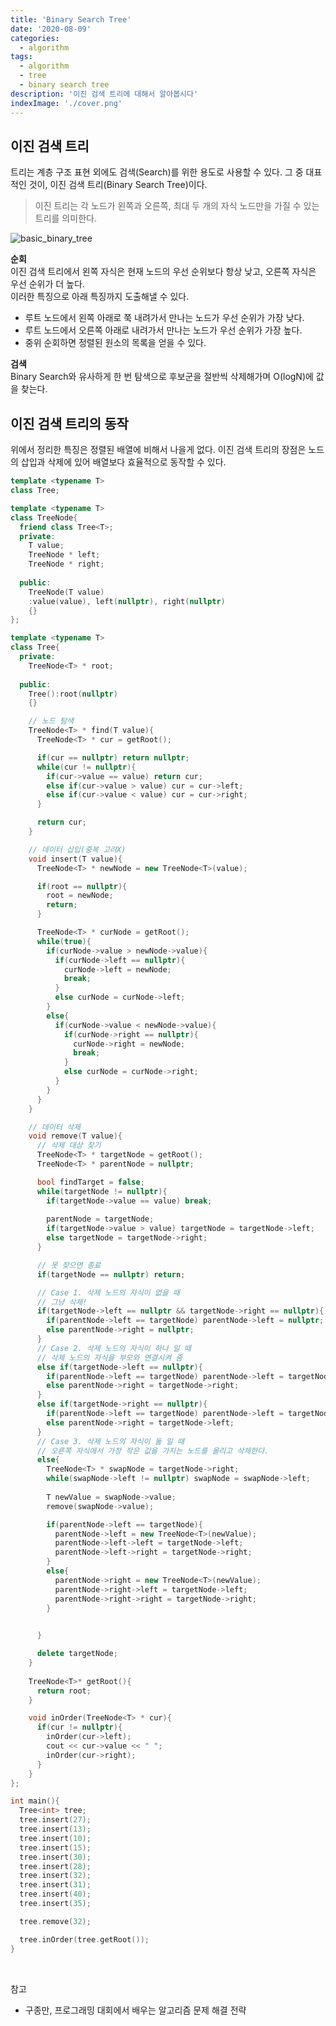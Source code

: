 ```yaml
---
title: 'Binary Search Tree'
date: '2020-08-09'
categories:
  - algorithm
tags:
  - algorithm
  - tree
  - binary search tree
description: '이진 검색 트리에 대해서 알아봅시다'
indexImage: './cover.png'
---
```


## 이진 검색 트리

트리는 계층 구조 표현 외에도 검색(Search)를 위한 용도로 사용할 수 있다.
그 중 대표적인 것이, 이진 검색 트리(Binary Search Tree)이다.

> 이진 트리는 각 노드가 왼쪽과 오른쪽, 최대 두 개의 자식 노드만을 가질 수 있는 트리를 의미한다.  

![basic_binary_tree](./basic_binary_tree.png)


**순회**  
이진 검색 트리에서 왼쪽 자식은 현재 노드의 우선 순위보다 항상 낮고, 오른쪽 자식은 우선 순위가 더 높다.  
이러한 특징으로 아래 특징까지 도출해낼 수 있다.

- 루트 노드에서 왼쪽 아래로 쭉 내려가서 만나는 노드가 우선 순위가 가장 낮다.
- 루트 노드에서 오른쪽 아래로 내려가서 만나는 노드가 우선 순위가 가장 높다.
- 중위 순회하면 정렬된 원소의 목록을 얻을 수 있다.


**검색**  
Binary Search와 유사하게 한 번 탐색으로 후보군을 절반씩 삭제해가며 O(logN)에 값을 찾는다.  


## 이진 검색 트리의 동작  

위에서 정리한 특징은 정렬된 배열에 비해서 나을게 없다. 
이진 검색 트리의 장점은 노드의 삽입과 삭제에 있어 배열보다 효율적으로 동작할 수 있다.  

``` cpp
template <typename T>
class Tree;

template <typename T>
class TreeNode{
  friend class Tree<T>;
  private:
    T value;
    TreeNode * left;
    TreeNode * right;
  
  public:
    TreeNode(T value)
    :value(value), left(nullptr), right(nullptr)
    {}
};

template <typename T>
class Tree{
  private:
    TreeNode<T> * root;
  
  public:
    Tree():root(nullptr)
    {}

    // 노드 탐색
    TreeNode<T> * find(T value){
      TreeNode<T> * cur = getRoot();

      if(cur == nullptr) return nullptr;
      while(cur != nullptr){
        if(cur->value == value) return cur;
        else if(cur->value > value) cur = cur->left;
        else if(cur->value < value) cur = cur->right;
      }

      return cur;
    }

    // 데이터 삽입(중복 고려X)
    void insert(T value){
      TreeNode<T> * newNode = new TreeNode<T>(value);

      if(root == nullptr){
        root = newNode;
        return;
      }

      TreeNode<T> * curNode = getRoot();
      while(true){
        if(curNode->value > newNode->value){
          if(curNode->left == nullptr){
            curNode->left = newNode;
            break;
          }
          else curNode = curNode->left;
        }
        else{
          if(curNode->value < newNode->value){
            if(curNode->right == nullptr){
              curNode->right = newNode;
              break;
            }
            else curNode = curNode->right;
          }
        }        
      }
    }

    // 데이터 삭제
    void remove(T value){
      // 삭제 대상 찾기
      TreeNode<T> * targetNode = getRoot();
      TreeNode<T> * parentNode = nullptr;

      bool findTarget = false;
      while(targetNode != nullptr){
        if(targetNode->value == value) break;
        
        parentNode = targetNode;
        if(targetNode->value > value) targetNode = targetNode->left;
        else targetNode = targetNode->right;
      }

      // 못 찾으면 종료
      if(targetNode == nullptr) return;

      // Case 1. 삭제 노드의 자식이 없을 때
      // 그냥 삭제!
      if(targetNode->left == nullptr && targetNode->right == nullptr){
        if(parentNode->left == targetNode) parentNode->left = nullptr;
        else parentNode->right = nullptr;
      }
      // Case 2. 삭제 노드의 자식이 하나 일 때
      // 삭제 노드의 자식을 부모와 연결시켜 줌
      else if(targetNode->left == nullptr){
        if(parentNode->left == targetNode) parentNode->left = targetNode->right;
        else parentNode->right = targetNode->right;
      }
      else if(targetNode->right == nullptr){
        if(parentNode->left == targetNode) parentNode->left = targetNode->left;
        else parentNode->right = targetNode->left;
      }
      // Case 3. 삭제 노드의 자식이 둘 일 때
      // 오른쪽 자식에서 가장 작은 값을 가지는 노드를 올리고 삭제한다.
      else{
        TreeNode<T> * swapNode = targetNode->right;
        while(swapNode->left != nullptr) swapNode = swapNode->left;
        
        T newValue = swapNode->value;
        remove(swapNode->value);

        if(parentNode->left == targetNode){
          parentNode->left = new TreeNode<T>(newValue);
          parentNode->left->left = targetNode->left;
          parentNode->left->right = targetNode->right;
        }
        else{
          parentNode->right = new TreeNode<T>(newValue);
          parentNode->right->left = targetNode->left;
          parentNode->right->right = targetNode->right;
        }

        
      }

      delete targetNode;
    }
    
    TreeNode<T>* getRoot(){
      return root;
    }

    void inOrder(TreeNode<T> * cur){
      if(cur != nullptr){
        inOrder(cur->left);
        cout << cur->value << " ";
        inOrder(cur->right);
      }
    }
};

int main(){
  Tree<int> tree;
  tree.insert(27);
  tree.insert(13);
  tree.insert(10);
  tree.insert(15);
  tree.insert(30);
  tree.insert(28);
  tree.insert(32);
  tree.insert(31);
  tree.insert(40);
  tree.insert(35);

  tree.remove(32);

  tree.inOrder(tree.getRoot());
}
```  

<br/>

참고
- 구종만, 프로그래밍 대회에서 배우는 알고리즘 문제 해결 전략